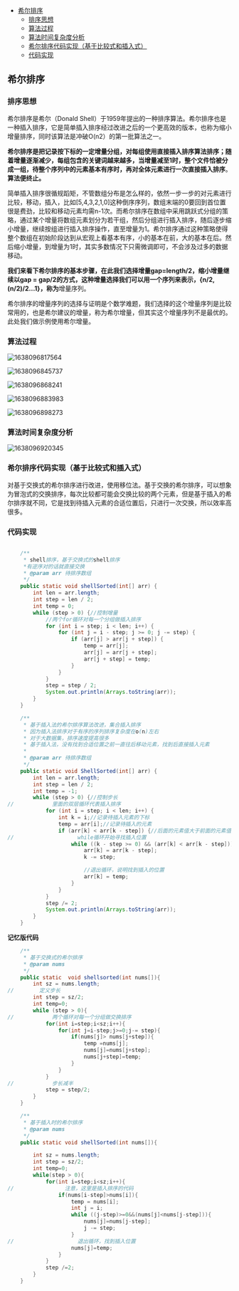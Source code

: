 <!-- TOC -->

- [希尔排序](#希尔排序)
  - [排序思想](#排序思想)
  - [算法过程](#算法过程)
  - [算法时间复杂度分析](#算法时间复杂度分析)
  - [希尔排序代码实现（基于比较式和插入式）](#希尔排序代码实现基于比较式和插入式)
  - [代码实现](#代码实现)

<!-- /TOC -->


## 希尔排序

### 排序思想

希尔排序是希尔（Donald Shell）于1959年提出的一种排序算法。希尔排序也是一种插入排序，它是简单插入排序经过改进之后的一个更高效的版本，也称为缩小增量排序，同时该算法是冲破O(n2）的第一批算法之一。

**希尔排序是把记录按下标的一定增量分组，对每组使用直接插入排序算法排序；随着增量逐渐减少，每组包含的关键词越来越多，当增量减至1时，整个文件恰被分成一组，待整个序列中的元素基本有序时，再对全体元素进行一次直接插入排序**。**算法便终止。**

简单插入排序很循规蹈矩，不管数组分布是怎么样的，依然一步一步的对元素进行比较，移动，插入，比如[5,4,3,2,1,0]这种倒序序列，数组末端的0要回到首位置很是费劲，比较和移动元素均需n-1次。而希尔排序在数组中采用跳跃式分组的策略，通过某个增量将数组元素划分为若干组，然后分组进行插入排序，随后逐步缩小增量，继续按组进行插入排序操作，直至增量为1。希尔排序通过这种策略使得整个数组在初始阶段达到从宏观上看基本有序，小的基本在前，大的基本在后。然后缩小增量，到增量为1时，其实多数情况下只需微调即可，不会涉及过多的数据移动。

**我们来看下希尔排序的基本步骤，在此我们选择增量gap=length/2，缩小增量继续以gap = gap/2的方式，这种增量选择我们可以用一个序列来表示，{n/2,(n/2)/2...1}，称为**增量序列。

希尔排序的增量序列的选择与证明是个数学难题，我们选择的这个增量序列是比较常用的，也是希尔建议的增量，称为希尔增量，但其实这个增量序列不是最优的。此处我们做示例使用希尔增量。

### 算法过程

![1638096817564](https://tprzfbucket.oss-cn-beijing.aliyuncs.com/hadoop/202202/25/144817-185075.png)

![1638096845737](https://tprzfbucket.oss-cn-beijing.aliyuncs.com/hadoop/202111/28/185405-880772.png)

![1638096868241](https://tprzfbucket.oss-cn-beijing.aliyuncs.com/hadoop/202111/28/185428-423518.png)

![1638096883983](https://tprzfbucket.oss-cn-beijing.aliyuncs.com/hadoop/202111/28/185445-333250.png)

![1638096898273](https://tprzfbucket.oss-cn-beijing.aliyuncs.com/hadoop/202111/28/185459-781167.png)

### 算法时间复杂度分析

![1638096920345](https://tprzfbucket.oss-cn-beijing.aliyuncs.com/hadoop/202111/28/185521-480637.png)

### 希尔排序代码实现（基于比较式和插入式）

对基于交换式的希尔排序进行改进，使用移位法。基于交换的希尔排序，可以想象为冒泡式的交换排序，每次比较都可能会交换比较的两个元素，但是基于插入的希尔排序就不同，它是找到待插入元素的合适位置后，只进行一次交换，所以效率高很多。

### 代码实现

~~~ java

    /**
     * shell排序，基于交换式的shell排序
     *有逆序对的话就直接交换
     * @param arr 待排序数组
     */
    public static void shellSorted(int[] arr) {
        int len = arr.length;
        int step = len / 2;
        int temp = 0;
        while (step > 0) {//控制增量
            //两个for循环对每一个分组做插入排序
            for (int i = step; i < len; i++) {
                for (int j = i - step; j >= 0; j -= step) {
                    if (arr[j] > arr[j + step]) {
                        temp = arr[j];
                        arr[j] = arr[j + step];
                        arr[j + step] = temp;
                    }
                }
            }
            step = step / 2;
            System.out.println(Arrays.toString(arr));
        }
    }

    /**
     * 基于插入法的希尔排序算法改进，集合插入排序
     * 因为插入法排序对于有序的序列排序复杂度在o(n)左右
     * 对于大数据集，排序速度提高很多
     * 基于插入法，没有找到合适位置之前一直往后移动元素，找到后直接插入元素
     *
     * @param arr 待排序数组
     */
    public static void ShellSorted(int[] arr) {
        int len = arr.length;
        int step = len / 2;
        int temp = -1;
        while (step > 0) {//控制步长
//            里面的双层循环代表插入排序
            for (int i = step; i < len; i++) {
                int k = i;//记录待插入元素的下标
                temp = arr[i];//记录待插入的元素
                if (arr[k] < arr[k - step]) {//后面的元素值大于前面的元素值
//                    while循环开始寻找插入位置
                    while ((k - step >= 0) && (arr[k] < arr[k - step])) {
                        arr[k] = arr[k - step];
                        k -= step;

                        //退出循环，说明找到插入的位置
                        arr[k] = temp;
                    }
                }
            }
            step /= 2;
            System.out.println(Arrays.toString(arr));
        }
    }
~~~

**记忆版代码**

~~~java
    /**
     * 基于交换式的希尔排序
     * @param nums
     */
    public static  void shellsorted(int nums[]){
        int sz = nums.length;
//        定义步长
        int step = sz/2;
        int temp=0;
        while (step > 0){
//            两个循环对每一个分组做交换排序
            for(int i=step;i<sz;i++){
                for(int j=i-step;j>=0;j-= step){
                    if(nums[j]> nums[j+step]){
                        temp =nums[j];
                        nums[j]=nums[j+step];
                        nums[j+step]=temp;
                    }
                }
            }
//            步长减半
            step = step/2;
        }
    }

    /**
     * 基于插入时的希尔排序
     * @param nums
     */
    public static void shellSorted(int nums[]){

        int sz = nums.length;
        int step = sz/2;
        int temp=0;
        while(step > 0){
            for(int i=step;i<sz;i++){
//                注意，这里是插入排序的代码
                if(nums[i-step]>nums[i]){
                    temp = nums[i];
                    int j = i;
                    while ((j-step)>=0&&(nums[j]<nums[j-step])){
                        nums[j]=nums[j-step];
                        j -= step;
                    }
//                    退出循环，找到插入位置
                    nums[j]=temp;
                }
            }
            step /=2;
        }
    }
~~~

